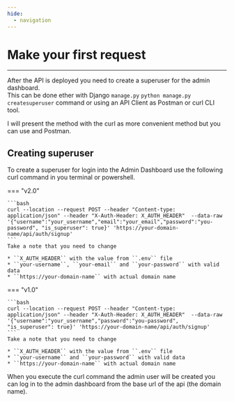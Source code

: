 ```yaml
---
hide:
  - navigation
---
```


# Make your first request

---
After the API is deployed you need to create a superuser for the admin dashboard. <br />
This can be done ether with Django ``manage.py`` ``python manage.py createsuperuser`` command or using an API Client as Postman or curl CLI tool. <br />

I will present the method with the curl as more convenient method but you can use and Postman.

## Creating superuser
To create a superuser for login into the Admin Dashboard use the following curl command in you terminal or powershell.

=== "v2.0"

    ```bash
    curl --location --request POST --header "Content-type: application/json" --header "X-Auth-Header: X_AUTH_HEADER"  --data-raw '{"username":"your_username","email":"your_email","password":"you-password", "is_superuser": true}' 'https://your-domain-name/api/auth/signup'
    ```
    Take a note that you need to change

    * ``X_AUTH_HEADER`` with the value from ``.env`` file
    * ``your-username``, ``your-email`` and ``your-password`` with valid data
    * ``https://your-domain-name`` with actual domain name 


=== "v1.0"

    ```bash
    curl --location --request POST --header "Content-type: application/json" --header "X-Auth-Header: X_AUTH_HEADER"  --data-raw '{"username":"your_username","password":"you-password", "is_superuser": true}' 'https://your-domain-name/api/auth/signup'
    ```
    Take a note that you need to change

    * ``X_AUTH_HEADER`` with the value from ``.env`` file
    * ``your-username`` and ``your-password`` with valid data
    * ``https://your-domain-name`` with actual domain name 


When you execute the curl command the admin user will be created you can log in to the admin dashboard from the base url of the api (the domain name).
